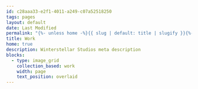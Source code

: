 ```yaml
---
id: c28aaa33-e2f1-4011-a249-c07a52518250
tags: pages
layout: default
date: Last Modified
permalink: "{%- unless home -%}{{ slug | default: title | slugify }}{%- endunless -%}/"
title: Work
home: true
description: Winterstellar Studios meta description
blocks:
  - type: image_grid
    collection_based: work
    width: page
    text_position: overlaid
---
```

